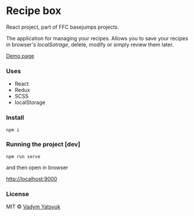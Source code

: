 # Recipe box

React project, part of FFC basejumps projects.

The application for managing your recipes. Allows you to save your recipes in browser's *localSotrage*,
delete, modify or simply review them later.

[Demo page](http://vadimdez.github.io/recipe-box/)

### Uses
 
 * React
 * Redux
 * SCSS
 * localStorage

### Install

```
npm i
```

### Running the project [dev]

```
npm run serve
```

and then open in browser

[http://localhost:9000](http://localhost:9000)


### License

MIT © [Vadym Yatsyuk](https://github.com/vadimdez)
